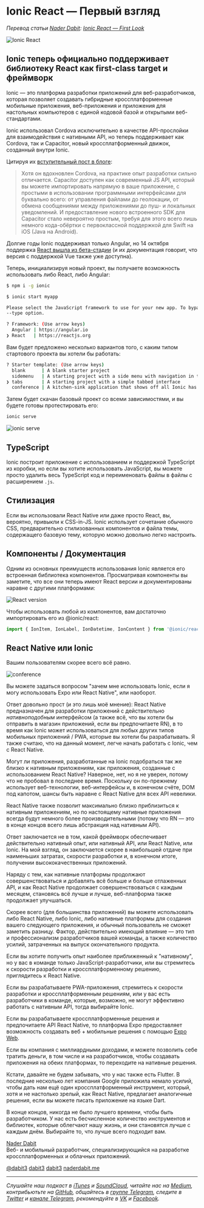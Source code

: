 # Ionic React — Первый взгляд

*Перевод статьи [Nader Dabit](https://twitter.com/dabit3): [Ionic React — First Look](https://dev.to/dabit3/ionic-react-first-look-104l)*

![Ionic React](images/IonicReact.png)

## Ionic теперь официально поддерживает библиотеку React как first-class target и фреймворк

Ionic — это платформа разработки приложений для веб-разработчиков, которая позволяет создавать гибридные кроссплатформенные мобильные приложения, веб-приложения и приложения для настольных компьютеров с единой кодовой базой и открытыми веб-стандартами.

Ionic использовал Cordova исключительно в качестве API-прослойки для взаимодействия с нативными API, но теперь поддерживает как Cordova, так и Capacitor, новый кроссплатформенный движок, созданный внутри Ionic.

Цитируя их [вступительный пост в блоге](https://ionicframework.com/blog/announcing-ionic-react/):

> Хотя он вдохновлен Cordova, на практике опыт разработки сильно отличается. Capacitor доступен как современный JS API, который вы можете импортировать напрямую в ваше приложение, с простыми в использовании программными интерфейсами для буквально всего: от управления файлами до геолокации, от обмена сообщениями между приложениями до пуш- и локальных уведомлений. И предоставление нового встроенного SDK для Capacitor стало невероятно простым, требуя для этого всего лишь немного кода-обёртки с первоклассной поддержкой для Swift на iOS (Java на Android).

Долгие годы Ionic поддерживал только Angular, но 14 октября поддержка [React вышла из бета-стадии](https://ionicframework.com/blog/announcing-ionic-react/) (и их документация говорит, что версия с поддержкой Vue также уже доступна).

Теперь, инициализируя новый проект, вы получаете возможность использовать либо React, либо Angular:

```bash
$ npm i -g ionic

$ ionic start myapp

Please select the JavaScript framework to use for your new app. To bypass this prompt next time, supply a value for the
--type option.

? Framework: (Use arrow keys)
  Angular | https://angular.io
❯ React   | https://reactjs.org
```

Вам будет предложено несколько вариантов того, с каким типом стартового проекта вы хотели бы работать:

```bash
? Starter template: (Use arrow keys)
  blank      | A blank starter project
  sidemenu   | A starting project with a side menu with navigation in the content area
❯ tabs       | A starting project with a simple tabbed interface
  conference | A kitchen-sink application that shows off all Ionic has to offer
```

Затем будет скачан базовый проект со всеми зависимостями, и вы будете готовы протестировать его:

```bash
ionic serve
```

![ionic serve](images/ionicserve.jpg)

## TypeScript

Ionic построит приложение с использованием и поддержкой TypeScript из коробки, но если вы хотите использовать JavaScript, вы можете просто удалить весь TypeScript код и переименовать файлы в файлы с расширением `.js`.

## Стилизация

Если вы использовали React Native или даже просто React, вы, вероятно, привыкли к CSS-in-JS. Ionic использует сочетание обычного CSS, предварительно стилизованных компонентов и файла темы, содержащего базовую тему, которую можно довольно легко настроить.

## Компоненты / Документация

Одним из основных преимуществ использования Ionic является его встроенная библиотека компонентов. Просматривая компоненты вы заметите, что все они теперь имеют React версии и документированы наравне с другими платформами:

![React version](images/usage.png)

Чтобы использовать любой из компонентов, вам достаточно импортировать его из @ionic/react:

```js
import { IonItem, IonLabel, IonDatetime, IonContent } from '@ionic/react';
```

## React Native или Ionic

Вашим пользователям скорее всего всё равно.

![conference](images/conference.jpeg)

Вы можете задаться вопросом "зачем мне использовать Ionic, если я могу использовать Expo или React Native", или наоборот.

Ответ довольно прост (и это лишь моё мнение): React Native предназначен для разработки приложений с действительно _нативноподобным_ интерфейсом (а также всё, что вы хотели бы отправить в магазин приложений, если вы предпочитаете RN), в то время как Ionic может использоваться для любых других типов мобильных приложений / PWA, которые вы хотели бы разрабатывать. Я также считаю, что на данный момент, легче начать работать с Ionic, чем с React Native.

Могут ли приложения, разработанные на Ionic подобраться так же близко к нативным приложениям, как приложения, созданные с использованием React Native? Наверное, нет, но я не уверен, потому что не пробовал в последнее время. Поскольку он по-прежнему использует веб-технологии, веб-интерфейсы и, в конечном счёте, DOM под капотом, шансы быть наравне с React Native для всех API невелики.

React Native также позволит максимально близко приблизиться к нативным приложениям, но по настоящему нативные приложения всегда будут немного более производительными (потому что RN — это в конце концов всего лишь абстракция над нативным API).

Ответ заключается не в том, какой фреймворк обеспечивает действительно нативный опыт, или нативный API, или React Native, или Ionic. На мой взгляд, он заключается скорее в наибольшей отдаче при наименьших затратах, скорости разработки и, в конечном итоге, получении высококачественных приложений.

Наряду с тем, как нативные платформы продолжают совершенствоваться и добавлять всё больше и больше отлаженных API, и как React Native продолжает совершенствоваться с каждым месяцем, становясь всё лучше и лучше, веб-платформа также продолжает улучшаться.

Скорее всего (для большинства приложений) вы можете использовать либо React Native, либо Ionic, либо нативные платформы для создания вашего следующего приложения, и обычный пользователь не сможет заметить разницу. Фактор, действительно имеющий влияние — это тип и профессионализм разработчиков вашей команды, а также количество усилий, затраченных на выпуск окончательного продукта.

Если вы хотите получить опыт наиболее приближенный к "нативному", но у вас в команде только JavaScript-разработчики, или вы стремитесь к скорости разработки и кроссплатформенному решению, приглядитесь к React Native.

Если вы разрабатываете PWA-приложения, стремитесь к скорости разработки и кроссплатформенным решениям, или у вас есть разработчики в команде, которые, возможно, не могут эффективно работать с нативным API, тогда выбирайте Ionic.

Если вы разрабатываете кроссплатформенные решения и предпочитаете API React Native, то платформа Expo предоставляет возможность создавать веб + мобильные решения с помощью [Expo Web](https://github.com/expo/examples).

Если вы компания с миллиардными доходами, и можете позволить себе тратить деньги, в том числе и на разработчиков, чтобы создавать приложения на обеих платформах, то переходите на нативные решения.

Кстати, давайте не будем забывать, что у нас также есть Flutter. В последние несколько лет компания Google приложила немало усилий, чтобы дать нам ещё один кроссплатформенный инструмент, который, хотя и не настолько зрелый, как React Native, предлагает аналогичные решения, если вы можете писать приложение на языке Dart.

В конце концов, никогда не было лучшего времени, чтобы быть разработчиком. У нас есть бесчисленное количество инструментов и библиотек, которые облегчают нашу жизнь, и они становятся лучше с каждым днём. Выбирайте то, что лучше всего подходит вам.

[Nader Dabit](https://dev.to/dabit3)  
Веб- и мобильный разработчик, специализирующийся на разработке кроссплатформенных и облачных приложений.

[@dabit3](https://dev.to/dabit3 "dev.to") [dabit3](http://twitter.com/dabit3 "twitter") [dabit3](http://github.com/dabit3 "github") [naderdabit.me](http://naderdabit.me/ "blog")

- - -
*Слушайте наш подкаст в [iTunes](https://itunes.apple.com/ru/podcast/девшахта/id1226773343) и [SoundCloud](https://soundcloud.com/devschacht), читайте нас на [Medium](https://medium.com/devschacht), контрибьютьте на [GitHub](https://github.com/devSchacht), общайтесь в [группе Telegram](https://t.me/devSchacht), следите в [Twitter](https://twitter.com/DevSchacht) и [канале Telegram](https://t.me/devSchachtChannel), рекомендуйте в [VK](https://vk.com/devschacht) и [Facebook](https://www.facebook.com/devSchacht).*
